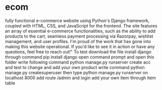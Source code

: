 # ecom
fully functional e-commerce website using Python's Django framework, coupled with HTML, CSS, and JavaScript for the frontend. The site features an array of essential e-commerce functionalities, such as the ability to add products to the cart, seamless payment processing via Razorpay, wishlist management, and user profiles. I'm proud of the work that has gone into making this website operational. If you'd like to see it in action or have any questions, feel free to reach out!"
To test download the file 
install django through command pip install django
open command prompt and open this folder 
write following command python manage.py runserver 
create acc and test 
to change and add your own product 
write command python manage.py createsuperuser
then type python manage.py runserver 
on localhost 8000 add route /admin  and login
add your own item through item table
